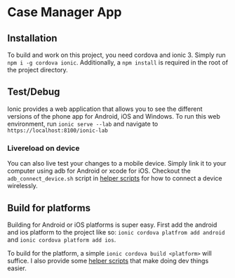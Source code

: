 # Case Manager App

## Installation
To build and work on this project, you need cordova and ionic 3. Simply run
`npm i -g cordova ionic`. Additionally, a `npm install` is required in the
root of the project directory.

## Test/Debug
Ionic provides a web application that allows you to see the different
versions of the phone app for Android, iOS and Windows. To run this web
environment, run `ionic serve --lab` and navigate to `https://localhost:8100/ionic-lab`

### Livereload on device
You can also live test your changes to a mobile device. Simply link it to your computer
using adb for Android or xcode for iOS. Checkout the `adb_connect_device.sh` script in
[helper scripts](https://github.com/tobidae/devscripts) for how to connect a device wirelessly.

## Build for platforms
Building for Android or iOS platforms is super easy. First add the android
and ios platform to the project like so: `ionic cordova platfrom add android`
and `ionic cordova platform add ios`.

To build for the platform, a simple `ionic cordova build <platform>` will suffice.
I also provide some [helper scripts](https://github.com/tobidae/devscripts) 
that make doing dev things easier. 
 
 

